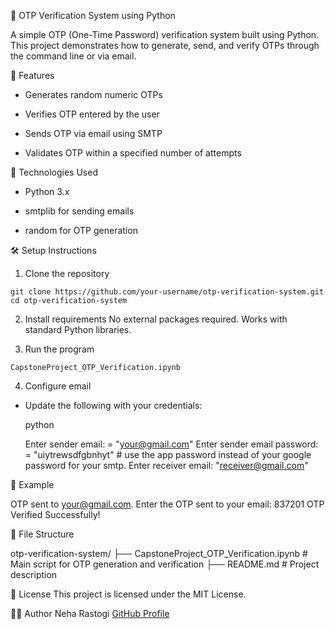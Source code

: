 🔐 OTP Verification System using Python

A simple OTP (One-Time Password) verification system built using Python. 
This project demonstrates how to generate, send, and verify OTPs through the command line or via email.

                
📌 Features

* Generates random numeric OTPs

* Verifies OTP entered by the user

* Sends OTP via email using SMTP

* Validates OTP within a specified number of attempts


🚀 Technologies Used

* Python 3.x

* smtplib for sending emails 

* random for OTP generation

🛠️ Setup Instructions
  1. Clone the repository

    git clone https://github.com/your-username/otp-verification-system.git
    cd otp-verification-system
  
  2. Install requirements
     No external packages required. Works with standard Python libraries.

  3. Run the program
  
    CapstoneProject_OTP_Verification.ipynb

  4. Configure email 
  
  * Update the following with your credentials:

    python

    Enter sender email: = "your@gmail.com"
    Enter sender email password: = "uiytrewsdfgbnhyt"  # use the app password instead of your google password for your smtp.
    Enter receiver email: "receiver@gmail.com"
    
🧪 Example

OTP sent to your@gmail.com.
Enter the OTP sent to your email: 837201
OTP Verified Successfully!

📂 File Structure

otp-verification-system/
├── CapstoneProject_OTP_Verification.ipynb       # Main script for OTP generation and verification
├── README.md                                    # Project description

📝 License
This project is licensed under the MIT License.

🙋‍♀️ Author
Neha Rastogi
[GitHub Profile](https://github.com/nr3nov)

